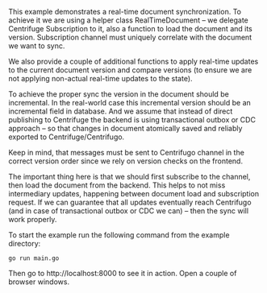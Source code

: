 This example demonstrates a real-time document synchronization. To achieve it we are using a helper class RealTimeDocument – we delegate Centrifuge Subscription to it, also a function to load the document and its version. Subscription channel must uniquely correlate with the document we want to sync. 

We also provide a couple of additional functions to apply real-time updates to the current document version and compare versions (to ensure we are not applying non-actual real-time updates to the state).

To achieve the proper sync the version in the document should be incremental. In the real-world case this incremental version should be an incremental field in database. And we assume that instead of direct publishing to Centrifuge the backend is using transactional outbox or CDC approach – so that changes in document atomically saved and reliably exported to Centrifuge/Centrifugo.

Keep in mind, that messages must be sent to Centrifugo channel in the correct version order since we rely on version checks on the frontend.

The important thing here is that we should first subscribe to the channel, then load the document from the backend. This helps to not miss intermediary updates, happening between document load and subscription request. If we can guarantee that all updates eventually reach Centrifugo (and in case of transactional outbox or CDC we can) – then the sync will work properly.

To start the example run the following command from the example directory:

```
go run main.go
```

Then go to http://localhost:8000 to see it in action. Open a couple of browser windows.
